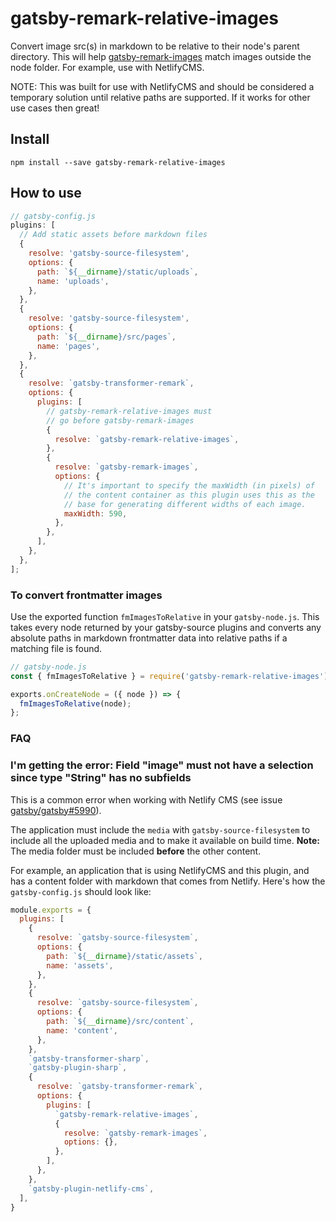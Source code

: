 # gatsby-remark-relative-images

Convert image src(s) in markdown to be relative to their node's parent directory. This will help [gatsby-remark-images](https://github.com/gatsbyjs/gatsby/tree/master/packages/gatsby-remark-images) match images outside the node folder. For example, use with NetlifyCMS.

NOTE: This was built for use with NetlifyCMS and should be considered a temporary solution until relative paths are supported. If it works for other use cases then great!

## Install

`npm install --save gatsby-remark-relative-images`

## How to use

```javascript
// gatsby-config.js
plugins: [
  // Add static assets before markdown files
  {
    resolve: 'gatsby-source-filesystem',
    options: {
      path: `${__dirname}/static/uploads`,
      name: 'uploads',
    },
  },
  {
    resolve: 'gatsby-source-filesystem',
    options: {
      path: `${__dirname}/src/pages`,
      name: 'pages',
    },
  },
  {
    resolve: `gatsby-transformer-remark`,
    options: {
      plugins: [
        // gatsby-remark-relative-images must
        // go before gatsby-remark-images
        {
          resolve: `gatsby-remark-relative-images`,
        },
        {
          resolve: `gatsby-remark-images`,
          options: {
            // It's important to specify the maxWidth (in pixels) of
            // the content container as this plugin uses this as the
            // base for generating different widths of each image.
            maxWidth: 590,
          },
        },
      ],
    },
  },
];
```

### To convert frontmatter images

Use the exported function `fmImagesToRelative` in your `gatsby-node.js`. This takes every node returned by your gatsby-source plugins and converts any absolute paths in markdown frontmatter data into relative paths if a matching file is found.

```js
// gatsby-node.js
const { fmImagesToRelative } = require('gatsby-remark-relative-images');

exports.onCreateNode = ({ node }) => {
  fmImagesToRelative(node);
};
```

### FAQ

### I'm getting the error: Field "image" must not have a selection since type "String" has no subfields
This is a common error when working with Netlify CMS (see issue [gatsby/gatsby#5990](https://github.com/gatsbyjs/gatsby/issues/5990)).

The application must include the `media` with `gatsby-source-filesystem` to include all the uploaded media and to make it available on build time. **Note:** The media folder must be included **before** the other content.

For example, an application that is using NetlifyCMS and this plugin, and has a content folder with markdown that comes from Netlify. Here's how the `gatsby-config.js` should look like:

```js
module.exports = {
  plugins: [
    {
      resolve: `gatsby-source-filesystem`,
      options: {
        path: `${__dirname}/static/assets`,
        name: 'assets',
      },
    },
    {
      resolve: `gatsby-source-filesystem`,
      options: {
        path: `${__dirname}/src/content`,
        name: 'content',
      },
    },
    `gatsby-transformer-sharp`,
    `gatsby-plugin-sharp`,
    {
      resolve: `gatsby-transformer-remark`,
      options: {
        plugins: [
          `gatsby-remark-relative-images`,
          {
            resolve: `gatsby-remark-images`,
            options: {},
          },
        ],
      },
    },
    `gatsby-plugin-netlify-cms`,
  ],
}
```

